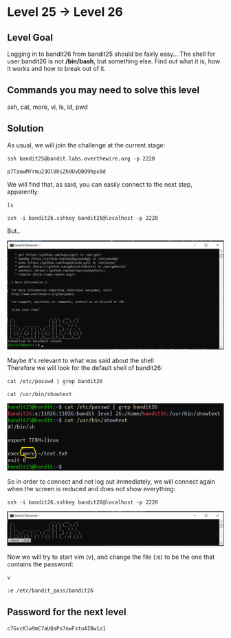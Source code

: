 # Level 25 → Level 26

## Level Goal
Logging in to bandit26 from bandit25 should be fairly easy… The shell for user bandit26 is not **/bin/bash**, but something else. Find out what it is, how it works and how to break out of it.

## Commands you may need to solve this level
ssh, cat, more, vi, ls, id, pwd

## Solution
As usual, we will join the challenge at the current stage:
```
ssh bandit25@bandit.labs.overthewire.org -p 2220
```
```
p7TaowMYrmu23Ol8hiZh9UvD0O9hpx8d
```
We will find that, as said, you can easily connect to the next step, apparently:
```
ls
```
```
ssh -i bandit26.sshkey bandit26@localhost -p 2220
```
But..

<img src="./25.1.png"></img>

Maybe it's relevant to what was said about the shell<br />
Therefore we will look for the default shell of bandit26:

```
cat /etc/passwd | grep bandit26
```
```
cat /usr/bin/showtext
```

<img src="./25.2.png"></img>

So in order to connect and not log out immediately, we will connect again when the screen is reduced and does not show everything:

```
ssh -i bandit26.sshkey bandit26@localhost -p 2220
```
<img src="./25.3.png"></img>

Now we will try to start vim (v), and change the file (:e) to be the one that contains the password:

```
v
```
```
:e /etc/bandit_pass/bandit26
```

## Password for the next level
```
c7GvcKlw9mC7aUQaPx7nwFstuAIBw1o1
```
